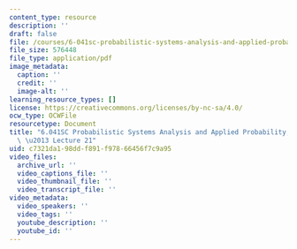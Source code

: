 ```yaml
---
content_type: resource
description: ''
draft: false
file: /courses/6-041sc-probabilistic-systems-analysis-and-applied-probability-fall-2013/c7321da198ddf891f97866456f7c9a95_MIT6_041SCF13_lec21_300k.pdf
file_size: 576448
file_type: application/pdf
image_metadata:
  caption: ''
  credit: ''
  image-alt: ''
learning_resource_types: []
license: https://creativecommons.org/licenses/by-nc-sa/4.0/
ocw_type: OCWFile
resourcetype: Document
title: "6.041SC Probabilistic Systems Analysis and Applied Probability, Fall 2013Transcript\
  \ \u2013 Lecture 21"
uid: c7321da1-98dd-f891-f978-66456f7c9a95
video_files:
  archive_url: ''
  video_captions_file: ''
  video_thumbnail_file: ''
  video_transcript_file: ''
video_metadata:
  video_speakers: ''
  video_tags: ''
  youtube_description: ''
  youtube_id: ''
---
```

